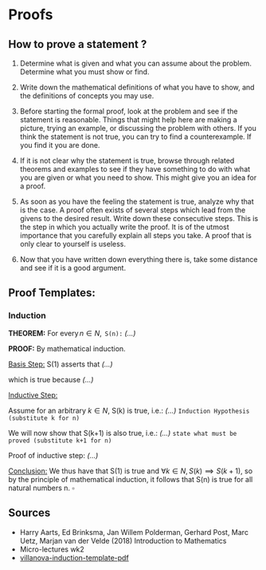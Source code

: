 # Proofs

## How to prove a statement ?

1. Determine what is given and what you can assume about the problem. Determine
what you must show or find.

2. Write down the mathematical definitions of what you have to show, and the definitions of concepts you may use.

3. Before starting the formal proof, look at the problem and see if the statement is reasonable. Things that might help here are making a picture, trying an example, or
discussing the problem with others. If you think the statement is not true, you can try to find a counterexample. If you find it you are done.

4. If it is not clear why the statement is true, browse through related theorems and examples to see if they have something to do with what you are given or what you need to show. This might give you an idea for a proof.

5. As soon as you have the feeling the statement is true,
analyze why that is the case. A proof often exists of several steps which lead from the givens to the desired result.
Write down these consecutive steps. This is the step in which you actually write
the proof. It is of the utmost importance that you carefully explain all steps you take. A proof that is only clear to yourself is useless.

6. Now that you have written down everything there is, take some distance and see if
it is a good argument.

## Proof Templates:

### Induction

**THEOREM:** $\text{For every} \, n \in N,\,$ `S(n):` *(...)* 

**PROOF:** By mathematical induction.
    
<ins>Basis Step:</ins> S(1) asserts that *(...)*

which is true because *(...)*

<ins>Inductive Step:</ins>

Assume for an arbitrary $k \in N$, S(k) is true, i.e.: *(...)* `Induction Hypothesis (substitute k for n)`

We will now show that S(k+1) is also true, i.e.: *(...)* `state	what must be proved (substitute	k+1	for	n)`

Proof of inductive step: *(...)*

<ins>Conclusion:</ins>
We thus have that S(1) is true and $\forall k \in N, S(k) \implies S(k + 1)$, so by the principle of mathematical induction, it follows that S(n) is true for all natural numbers n.
$\square$

## Sources
+ Harry Aarts, Ed Brinksma, Jan Willem Polderman, Gerhard Post, Marc Uetz, Marjan van der Velde (2018) Introduction to Mathematics
+ Micro-lectures wk2
+ [villanova-induction-template-pdf](http://www.csc.villanova.edu/~map/1300/s18/mathinduction.pdf)